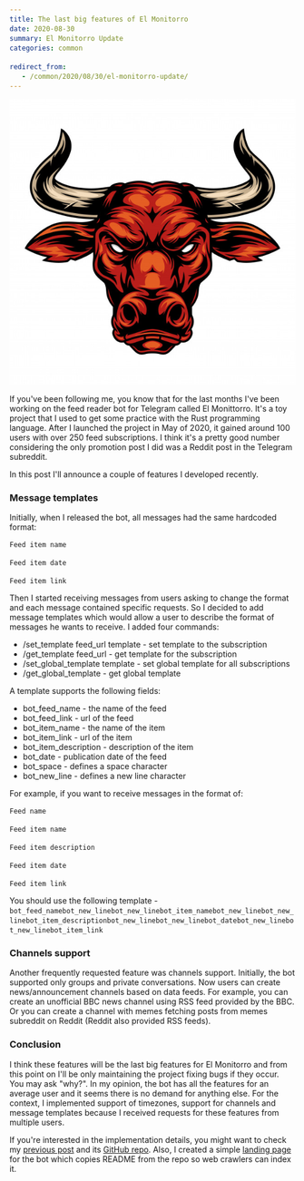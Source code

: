 ```yaml
---
title: The last big features of El Monitorro
date: 2020-08-30
summary: El Monitorro Update
categories: common

redirect_from:
   - /common/2020/08/30/el-monitorro-update/
---
```


![el-monitorro](/images/2020-08-30-bull.jpg)

If you've been following me, you know that for the last months I've been working on the feed reader bot for Telegram called El Monittorro. It's a toy project that I used to get some practice with the Rust programming language. After I launched the project in May of 2020, it gained around 100 users with over 250 feed subscriptions. I think it's a pretty good number considering the only promotion post I did was a Reddit post in the Telegram subreddit.

In this post I'll announce a couple of features I developed recently.

### Message templates

Initially, when I released the bot, all messages had the same hardcoded format:

```
Feed item name

Feed item date

Feed item link
```

Then I started receiving messages from users asking to change the format and each message contained specific requests. So I decided to add message templates which would allow a user to describe the format of messages he wants to receive. I added four commands:

- /set_template feed_url template - set template to the subscription
- /get_template feed_url - get template for the subscription
- /set_global_template template - set global template for all subscriptions
- /get_global_template - get global template

A template supports the following fields:

- bot_feed_name - the name of the feed
- bot_feed_link - url of the feed
- bot_item_name - the name of the item
- bot_item_link - url of the item
- bot_item_description - description of the item
- bot_date - publication date of the feed
- bot_space - defines a space character
- bot_new_line - defines a new line character

For example, if you want to receive messages in the format of:

```
Feed name

Feed item name

Feed item description

Feed item date

Feed item link
```

You should use the following template - `bot_feed_namebot_new_linebot_new_linebot_item_namebot_new_linebot_new_linebot_item_descriptionbot_new_linebot_new_linebot_datebot_new_linebot_new_linebot_item_link`


### Channels support

Another frequently requested feature was channels support. Initially, the bot supported only groups and private conversations. Now users can create news/announcement channels based on data feeds. For example, you can create an unofficial BBC news channel using RSS feed provided by the BBC. Or you can create a channel with memes fetching posts from memes subreddit on Reddit (Reddit also provided RSS feeds).

### Conclusion

I think these features will be the last big features for El Monitorro and from this point on I'll be only maintaining the project fixing bugs if they occur. You may ask "why?". In my opinion, the bot has all the features for an average user and it seems there is no demand for anything else. For the context, I implemented support of timezones, support for channels and message templates because I received requests for these features from multiple users.

If you're interested in the implementation details, you might want to check my [previous post](/rust/2020/07/31/el-monitorro/) and its [GitHub repo](https://github.com/ayrat555/el_monitorro). Also, I created a simple [landing page](https://www.badykov.com/el_monitorro/) for the bot which copies README from the repo so web crawlers can index it.
